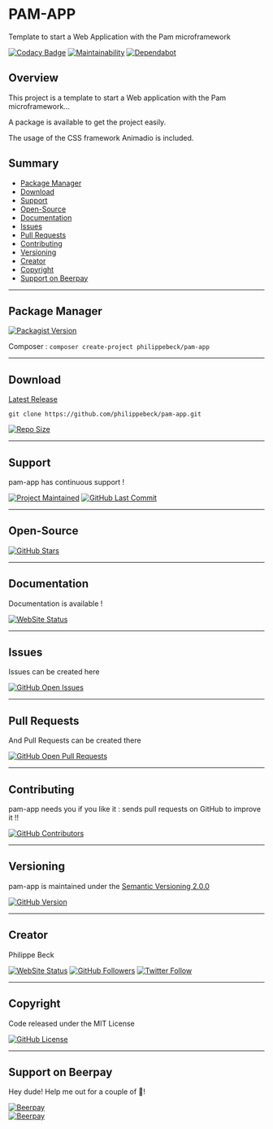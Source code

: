 # PAM-APP

Template to start a Web Application with the Pam microframework

[![Codacy Badge](https://api.codacy.com/project/badge/Grade/96fb7a439d4f49b987958a5c58bccb39)](https://www.codacy.com/manual/philippebeck/pam-app?utm_source=github.com&amp;utm_medium=referral&amp;utm_content=philippebeck/pam-app&amp;utm_campaign=Badge_Grade)
[![Maintainability](https://api.codeclimate.com/v1/badges/124cd6d0384a7bc68ebb/maintainability)](https://codeclimate.com/github/philippebeck/pam-app/maintainability)
[![Dependabot](https://badgen.net/dependabot/dependabot/dependabot-core/?icon=dependabot)](https://github.com/philippebeck/pam-app/graphs/contributors)

## Overview

This project is a template to start a Web application with the Pam microframework...

A package is available to get the project easily.

The usage of the CSS framework Animadio is included.

## Summary

-   [Package Manager](#package-manager)  
-   [Download](#download)  
-   [Support](#support)  
-   [Open-Source](#open-source)  
-   [Documentation](#documentation)  
-   [Issues](#issues)  
-   [Pull Requests](#pull-requests)  
-   [Contributing](#contributing)  
-   [Versioning](#versioning)  
-   [Creator](#creator)  
-   [Copyright](#copyright)  
-   [Support on Beerpay](#support-on-beerpay)  

---

## Package Manager

[![Packagist Version](https://img.shields.io/packagist/v/philippebeck/pam-app.svg?label=Packagist)](https://packagist.org/packages/philippebeck/pam-app)

Composer : `composer create-project philippebeck/pam-app`  

---

## Download

[Latest Release](https://github.com/philippebeck/pam-app/releases)  

`git clone https://github.com/philippebeck/pam-app.git`  
  
[![Repo Size](https://img.shields.io/github/repo-size/philippebeck/pam-app.svg?label=Repo+Size)](https://github.com/philippebeck/pam-app/tree/master)

---

## Support

pam-app has continuous support !

[![Project Maintained](https://img.shields.io/maintenance/yes/2020.svg?label=Maintained)](https://github.com/philippebeck/pam-app)
[![GitHub Last Commit](https://img.shields.io/github/last-commit/philippebeck/pam-app.svg?label=Last+Commit)](https://github.com/philippebeck/pam-app/commits/master)

---

## Open-Source

[![GitHub Stars](https://img.shields.io/github/stars/philippebeck/pam-app.svg?label=GitHub+:+pam-app+|+Stars)](https://github.com/philippebeck/pam-app)

---

## Documentation

Documentation is available !

[![WebSite Status](https://img.shields.io/website-up-down-green-red/https/github.com/philippebeck/pam-app/wiki.svg?label=Documentation)](https://github.com/philippebeck/pam-app/wiki)

---

## Issues

Issues can be created here

[![GitHub Open Issues](https://img.shields.io/github/issues/philippebeck/pam-app.svg?label=Issues)](https://github.com/philippebeck/pam-app/issues)

---

## Pull Requests

And Pull Requests can be created there

[![GitHub Open Pull Requests](https://img.shields.io/github/issues-pr/philippebeck/pam-app.svg?label=Pull+Requests)](https://github.com/philippebeck/pam-app/pulls)

---

## Contributing

pam-app needs you if you like it : sends pull requests on GitHub to improve it !!

[![GitHub Contributors](https://img.shields.io/github/contributors/philippebeck/pam-app.svg?label=Contributors)](https://github.com/philippebeck/pam-app/graphs/contributors)

---

## Versioning

pam-app is maintained under the [Semantic Versioning 2.0.0](https://semver.org)

[![GitHub Version](https://img.shields.io/github/tag/philippebeck/pam-app.svg?label=Version)](https://github.com/philippebeck/pam-app/blob/master/composer.json)

---

## Creator

Philippe Beck

[![WebSite Status](https://img.shields.io/website-up-down-green-red/https/philippebeck.net.svg?label=https://philippebeck.net)](https://philippebeck.net)
[![GitHub Followers](https://img.shields.io/github/followers/philippebeck.svg?label=GitHub+:+philippebeck+|+Followers)](https://github.com/philippebeck)
[![Twitter Follow](https://badgen.net/twitter/follow/philippepjbeck)](https://twitter.com/philippepjbeck)

---

## Copyright

Code released under the MIT License

[![GitHub License](https://img.shields.io/github/license/philippebeck/pam-app.svg?label=License)](https://github.com/philippebeck/pam-app/blob/master/LICENSE)

---

## Support on Beerpay

Hey dude! Help me out for a couple of :beers:!

[![Beerpay](https://beerpay.io/philippebeck/pam-app/badge.svg?style=beer-square)](https://beerpay.io/philippebeck/pam-app)  
[![Beerpay](https://beerpay.io/philippebeck/pam-app/make-wish.svg?style=flat-square)](https://beerpay.io/philippebeck/pam-app?focus=wish)
